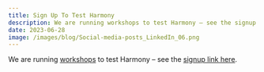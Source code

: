 ```yaml
---
title: Sign Up To Test Harmony
description: We are running workshops to test Harmony – see the signup link here.
date: 2023-06-28
image: /images/blog/Social-media-posts_LinkedIn_06.png
---
```


We are running [workshops](https://harmonydata.ac.uk/harmony-tidal-workshop) to test Harmony – see the [signup link here](https://ulster.onlinesurveys.ac.uk/harmony-online-eoi).
